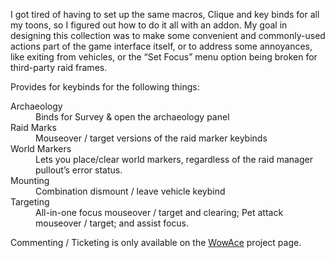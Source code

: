 I got tired of having to set up the same macros, Clique and key binds for all
my toons, so I figured out how to do it all with an addon. My goal in designing
this collection was to make some convenient and commonly-used actions part of
the game interface itself, or to address some annoyances, like exiting from
vehicles, or the &ldquo;Set Focus&rdquo; menu option being broken for
third-party raid frames.

Provides for keybinds for the following things:

<dl> 
<dt>Archaeology</dt>
<dd>Binds for Survey & open the archaeology panel</dd>
<dt>Raid Marks</dt>
<dd>Mouseover / target versions of the raid marker keybinds</dd>
<dt>World Markers</dt>
<dd>Lets you place/clear world markers, regardless of the raid manager pullout&rsquo;s error status.</dd>
<dt>Mounting</dt>
<dd>Combination dismount / leave vehicle keybind</dd>
<dt>Targeting</dt>
<dd>All-in-one focus mouseover / target and clearing; Pet attack mouseover / target; and assist focus.</dd>
</dl>

Commenting / Ticketing is only available on the [WowAce](http://www.wowace.com/addons/darcmarks/) project page.
